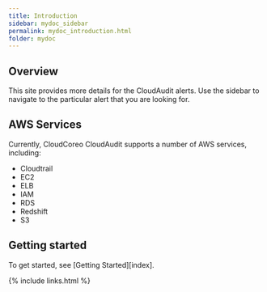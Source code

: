 ```yaml
---
title: Introduction
sidebar: mydoc_sidebar
permalink: mydoc_introduction.html
folder: mydoc
---
```


## Overview

This site provides more details for the CloudAudit alerts. Use the sidebar to navigate to the particular alert that you are looking for.

## AWS Services

Currently, CloudCoreo CloudAudit supports a number of AWS services, including:

* Cloudtrail
* EC2
* ELB
* IAM
* RDS
* Redshift
* S3

## Getting started

To get started, see [Getting Started][index].

{% include links.html %}
